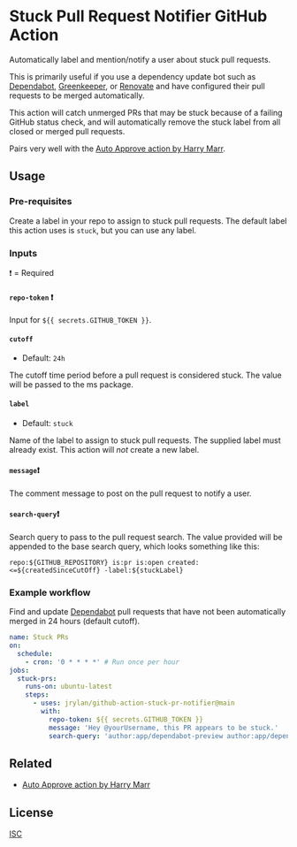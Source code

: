 <!-- spell-checker:ignore dependabot greenkeeper marr -->

# Stuck Pull Request Notifier GitHub Action

Automatically label and mention/notify a user about stuck pull requests.

This is primarily useful if you use a dependency update bot such as
[Dependabot][dependabot], [Greenkeeper][greenkeeper], or [Renovate][renovate]
and have configured their pull requests to be merged automatically.

This action will catch unmerged PRs that may be stuck because of a failing
GitHub status check, and will automatically remove the stuck label from
all closed or merged pull requests.

Pairs very well with the [Auto Approve action by Harry Marr][auto-approve].

## Usage

### Pre-requisites

Create a label in your repo to assign to stuck pull requests.
The default label this action uses is `stuck`, but you can use any label.

### Inputs

:heavy_exclamation_mark: = Required

#### `repo-token` ❗

Input for `${{ secrets.GITHUB_TOKEN }}`.

#### `cutoff`
- Default: `24h`

The cutoff time period before a pull request is considered stuck. The value will be passed to the ms package.

#### `label`
- Default: `stuck`

Name of the label to assign to stuck pull requests. 
The supplied label must already exist. This action will _not_ create a new label.

#### `message`❗
The comment message to post on the pull request to notify a user.

#### `search-query`❗

Search query to pass to the pull request search. 
The value provided will be appended to the base search query, which looks something like this: 

```
repo:${GITHUB_REPOSITORY} is:pr is:open created:<=${createdSinceCutOff} -label:${stuckLabel}
```

### Example workflow

Find and update [Dependabot][dependabot] pull requests that have not been automatically merged in 24 hours (default cutoff).

```yaml
name: Stuck PRs
on:
  schedule:
    - cron: '0 * * * *' # Run once per hour
jobs:
  stuck-prs:
    runs-on: ubuntu-latest
    steps:
      - uses: jrylan/github-action-stuck-pr-notifier@main
        with:
          repo-token: ${{ secrets.GITHUB_TOKEN }}
          message: 'Hey @yourUsername, this PR appears to be stuck.'
          search-query: 'author:app/dependabot-preview author:app/dependabot'
```

## Related

- [Auto Approve action by Harry Marr][auto-approve]

## License

[ISC](https://github.com/jrylan/github-action-stuck-pr-notifier/blob/main/LICENSE.md)

[auto-approve]: https://github.com/marketplace/actions/auto-approve
[dependabot]: https://dependabot.com/
[greenkeeper]: https://github.com/marketplace/greenkeeper
[renovate]: https://github.com/marketplace/renovate

